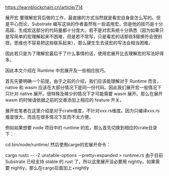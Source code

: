 https://learnblockchain.cn/article/714

展开宏
要理解宏背后做的工作，最直接的方式当然就是看宏自身是怎么写的。但是平心而论，Substrate 编写这块的作者虽然有一些滥用宏，但是他的技巧是十分高超，生成宏这部分的代码量都十分庞大。若不是对宏系统十分熟悉（因为如果只是写简单的宏理解起来不困难，但是若不常写，只是看宏的话那些$替换符会很别扭，思维也不容易把这些联系起来），那么硬生生去读宏的写法会相当困难。

因此若只是为了理解宏最后干了什么事情的话，使用宏展开比去理解宏的写法好得多。

因此本文介绍在 Runtime 中宏展开及一些相应技巧。

首先先要明确一个前提，由于之前的介绍，我们应该能理解对于 Runtime 而言，native 和 wasm 应该在大部分情况下是同一份代码。因此我们展开宏一般情况下只针对 native 展开。很特殊及稀少的情况下才可能需要 wasm 展开。那么在展开 wasm 的时候请依据之前的文章添加上相应的 feature 开关。

展开宏笔者在这里介绍是对于crate维度，不针对xxx.rs维度。因为只编译xxx.rs难度很大，而且在很多情况下反而不太方便。

例如如果想要 node 项目中的 runtime 的宏，那么首先切换到相应的crate目录下：

cd bin/node/runtime/
然后使用carge的宏展开命令：

cargo rustc -- -Z unstable-options --pretty=expanded > runtime.rs
由于目前 Substrate 已经支持 stable 的 rust 了，所以这里展开没必要用 nightly。如果需要 nightly，那么在cargo后面加上+nightly